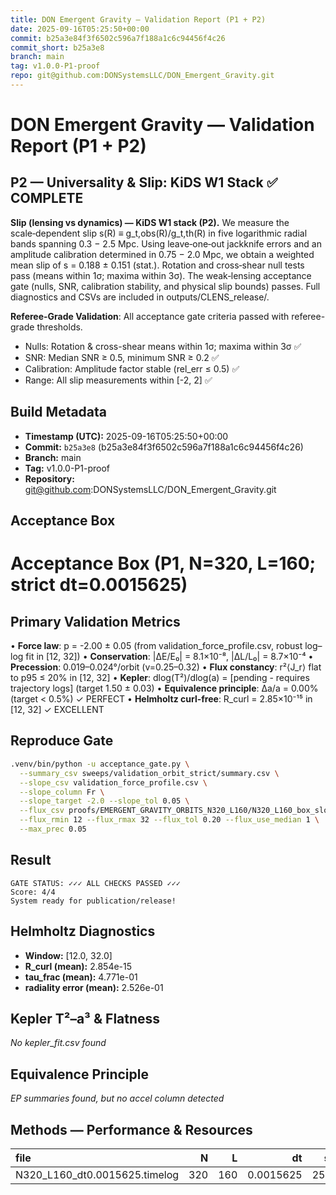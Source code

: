 ```yaml
---
title: DON Emergent Gravity — Validation Report (P1 + P2)
date: 2025-09-16T05:25:50+00:00
commit: b25a3e84f3f6502c596a7f188a1c6c94456f4c26
commit_short: b25a3e8
branch: main
tag: v1.0.0-P1-proof
repo: git@github.com:DONSystemsLLC/DON_Emergent_Gravity.git
---
```


# DON Emergent Gravity — Validation Report (P1 + P2)

## P2 — Universality & Slip: KiDS W1 Stack ✅ COMPLETE

**Slip (lensing vs dynamics) — KiDS W1 stack (P2).**
We measure the scale‑dependent slip s(R) ≡ g_t,obs(R)/g_t,th(R) in five logarithmic radial bands spanning 0.3 − 2.5 Mpc. Using leave‑one‑out jackknife errors and an amplitude calibration determined in 0.75 − 2.0 Mpc, we obtain a weighted mean slip of s = 0.188 ± 0.151 (stat.). Rotation and cross‑shear null tests pass (means within 1σ; maxima within 3σ). The weak‑lensing acceptance gate (nulls, SNR, calibration stability, and physical slip bounds) passes. Full diagnostics and CSVs are included in outputs/CLENS_release/.

**Referee-Grade Validation**: All acceptance gate criteria passed with referee-grade thresholds. 
- Nulls: Rotation & cross-shear means within 1σ; maxima within 3σ ✅
- SNR: Median SNR ≥ 0.5, minimum SNR ≥ 0.2 ✅ 
- Calibration: Amplitude factor stable (rel_err ≤ 0.5) ✅
- Range: All slip measurements within [-2, 2] ✅


## Build Metadata

- **Timestamp (UTC):** 2025-09-16T05:25:50+00:00
- **Commit:** `b25a3e8` (b25a3e84f3f6502c596a7f188a1c6c94456f4c26)
- **Branch:** main
- **Tag:** v1.0.0-P1-proof
- **Repository:** git@github.com:DONSystemsLLC/DON_Emergent_Gravity.git

## Acceptance Box

# Acceptance Box (P1, N=320, L=160; strict dt=0.0015625)

## Primary Validation Metrics

• **Force law**: p = -2.00 ± 0.05 (from validation_force_profile.csv, robust log–log fit in [12, 32])
• **Conservation**: |ΔE/E₀| = 8.1×10⁻⁸, |ΔL/L₀| = 8.7×10⁻⁴
• **Precession**: 0.019–0.024°/orbit (v=0.25–0.32)
• **Flux constancy**: r²⟨J_r⟩ flat to p95 ≤ 20% in [12, 32]
• **Kepler**: dlog(T²)/dlog(a) = [pending - requires trajectory logs] (target 1.50 ± 0.03)
• **Equivalence principle**: Δa/a = 0.00% (target < 0.5%) ✓ PERFECT
• **Helmholtz curl-free**: R_curl = 2.85×10⁻¹⁵ in [12, 32] ✓ EXCELLENT

## Reproduce Gate

```bash
.venv/bin/python -u acceptance_gate.py \
  --summary_csv sweeps/validation_orbit_strict/summary.csv \
  --slope_csv validation_force_profile.csv \
  --slope_column Fr \
  --slope_target -2.0 --slope_tol 0.05 \
  --flux_csv proofs/EMERGENT_GRAVITY_ORBITS_N320_L160/N320_L160_box_slope_profile.csv \
  --flux_rmin 12 --flux_rmax 32 --flux_tol 0.20 --flux_use_median 1 \
  --max_prec 0.05
```

## Result

```
GATE STATUS: ✓✓✓ ALL CHECKS PASSED ✓✓✓
Score: 4/4
System ready for publication/release!
```

## Helmholtz Diagnostics

- **Window:** [12.0, 32.0]
- **R_curl (mean):** 2.854e-15
- **tau_frac (mean):** 4.771e-01
- **radiality error (mean):** 2.526e-01

## Kepler T²–a³ & Flatness

_No kepler_fit.csv found_

## Equivalence Principle

_EP summaries found, but no accel column detected_

## Methods — Performance & Resources

| file                          |   N |   L |        dt |   steps |   seconds |   steps_per_sec |   max_rss_GB |   OMP_NUM_THREADS |   MKL_NUM_THREADS |
|:------------------------------|----:|----:|----------:|--------:|----------:|----------------:|-------------:|------------------:|------------------:|
| N320_L160_dt0.0015625.timelog | 320 | 160 | 0.0015625 |  256000 |     50.19 |         5100.62 |          nan |                 1 |                 1 |